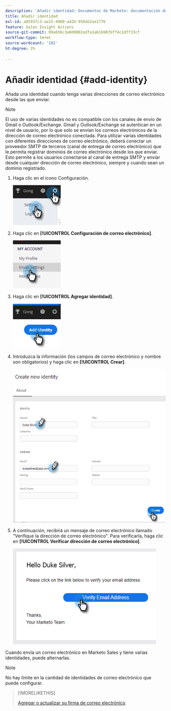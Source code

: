 ```yaml
---
description: 'Añadir identidad: Documentos de Marketo: documentación del producto'
title: Añadir identidad
exl-id: a85937c3-aa15-4900-a42b-950ab2ae1776
feature: Sales Insight Actions
source-git-commit: 09a656c3a0d0002edfa1a61b987bff4c1dff33cf
workflow-type: tm+mt
source-wordcount: '182'
ht-degree: 2%

---
```


# Añadir identidad {#add-identity}

Añada una identidad cuando tenga varias direcciones de correo electrónico desde las que enviar.

>[!NOTE]
>
>El uso de varias identidades no es compatible con los canales de envío de Gmail o Outlook/Exchange. Gmail y Outlook/Exchange se autentican en un nivel de usuario, por lo que solo se envían los correos electrónicos de la dirección de correo electrónico conectada. Para utilizar varias identidades con diferentes direcciones de correo electrónico, deberá conectar un proveedor SMTP de terceros (canal de entrega de correo electrónico) que le permita registrar dominios de correo electrónico desde los que enviar. Esto permite a los usuarios conectarse al canal de entrega SMTP y enviar desde cualquier dirección de correo electrónico, siempre y cuando sean un dominio registrado.

1. Haga clic en el icono Configuración.

   ![](assets/add-identity-1.png)

1. Haga clic en **[!UICONTROL Configuración de correo electrónico]**.

   ![](assets/add-identity-2.png)

1. Haga clic en **[!UICONTROL Agregar identidad]**.

   ![](assets/add-identity-3.png)

1. Introduzca la información (los campos de correo electrónico y nombre son obligatorios) y haga clic en **[!UICONTROL Crear]**.

   ![](assets/add-identity-4.png)

1. A continuación, recibirá un mensaje de correo electrónico llamado &quot;Verifique la dirección de correo electrónico&quot;. Para verificarla, haga clic en **[!UICONTROL Verificar dirección de correo electrónico]**.

   ![](assets/add-identity-5.png)

Cuando envía un correo electrónico en Marketo Sales y tiene varias identidades, puede alternarlas.

>[!NOTE]
>
>No hay límite en la cantidad de identidades de correo electrónico que puede configurar.

>[!MORELIKETHIS]
>
>[Agregar o actualizar su firma de correo electrónico](/help/marketo/product-docs/marketo-sales-insight/actions/getting-started/email-settings/add-or-update-your-email-signature.md).
